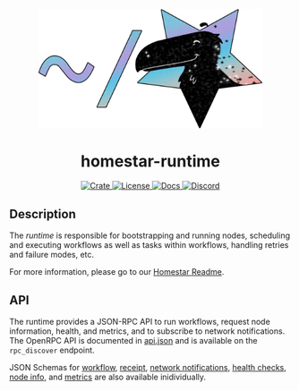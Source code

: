 <div align="center">
  <a href="https://github.com/ipvm-wg/homestar" target="_blank">
    <img src="https://raw.githubusercontent.com/ipvm-wg/homestar/main/assets/mascot_full_transparent.png" alt="Homestar logo" width="400"></img>
  </a>

  <h1 align="center">homestar-runtime</h1>

  <p>
    <a href="https://crates.io/crates/homestar-runtime">
      <img src="https://img.shields.io/crates/v/homestar-runtime?label=crates" alt="Crate">
    </a>
    <a href="https://github.com/ipvm-wg/homestar/blob/main/homestar-runtime/LICENSE">
      <img src="https://img.shields.io/badge/License-Apache%202.0-blue.svg" alt="License">
    </a>
    <a href="https://docs.rs/homestar-runtime">
      <img src="https://img.shields.io/static/v1?label=Docs&message=runtime.docs.rs&color=pink" alt="Docs">
    </a>
    <a href="https://fission.codes/discord">
      <img src="https://img.shields.io/static/v1?label=Discord&message=join%20us!&color=mediumslateblue" alt="Discord">
    </a>
  </p>
</div>

##

## Description

The *runtime* is responsible for bootstrapping and running nodes, scheduling
and executing workflows as well as tasks within workflows, handling retries
and failure modes, etc.

For more information, please go to our [Homestar Readme][homestar-readme].

[homestar-readme]: https://github.com/ipvm-wg/homestar/blob/main/README.md

## API

The runtime provides a JSON-RPC API to run workflows, request node information, health, and metrics, and to subscribe to network notifications. The OpenRPC API is documented in [api.json][api] and is available on the `rpc_discover` endpoint.

JSON Schemas for [workflow][workflow-schema], [receipt][receipt-schema], [network notifications][network-schema], [health checks][health-schema], [node info][node-info-schema], and [metrics][metrics-schema] are also available inidividually.

[api]: ./schemas/api.json
[health-schema]: ./schemas/health.json
[metrics-schema]: ./schemas/metrics.json
[network-schema]: ./schemas/network.json
[node-info-schema]: ./schemas/node_info.json
[receipt-schema]: ./schemas/receipt.json
[workflow-schema]: ./schemas/workflow.json
